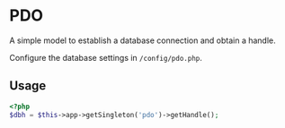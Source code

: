 PDO
===

A simple model to establish a database connection and obtain a handle.

Configure the database settings in `/config/pdo.php`.


Usage
-----

```php
<?php
$dbh = $this->app->getSingleton('pdo')->getHandle();
```
